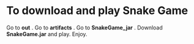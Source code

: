 # To download and play Snake Game
  Go to **out** .
  Go to **artifacts** .
  Go to **SnakeGame_jar** . 
  Download **SnakeGame.jar** and play.
  Enjoy.
